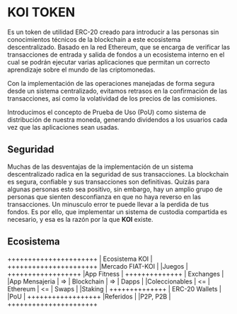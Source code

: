 # KOI TOKEN

Es un token de utilidad ERC-20 creado para introducir a las personas sin conocimientos técnicos de la blockchain a este ecosistema descentralizado. Basado en la red Ethereum, que se encarga de verificar las transacciones de entrada y salida de fondos a un ecosistema interno en el cual se podrán ejecutar varias aplicaciones que permitan un correcto aprendizaje sobre el mundo de las criptomonedas.

Con la implementación de las operaciones manejadas de forma segura desde un sistema centralizado, evitamos retrasos en la confirmación de las transacciones, así como la volatividad de los precios de las comisiones.

Introducimos el concepto de Prueba de Uso (PoU) como sistema de distribución de nuestra moneda, generando dividendos a los usuarios cada vez que las aplicaciones sean usadas.



## Seguridad
Muchas de las desventajas de la implementación de un sistema descentralizado radica en la seguridad de sus transacciones. La blockchain es segura, confiable y sus transacciones son definitivas. Quizás para algunas personas esto sea positivo, sin embargo, hay un amplio grupo de personas que sienten desconfianza en que no haya reverso en las transacciones. Un minusculo error te puede llevar a la perdida de tus fondos. Es por ello, que implementar un sistema de custodia compartida es necesario, y esa es la razón por la que **KOI** existe.  


## Ecosistema

++++++++++++++++++++++
|   Ecosistema KOI   |
++++++++++++++++++++++
|Mercado FIAT-KOI    |
|Juegos              |                                 ++++++++++++++++++
|App Fitness         |           ++++++++++++++        |   Exchanges    |
|App Mensajeria      |     =>    | Blockchain |   =>   |     Dapps      |
|Coleccionables      |     <=    |  Ethereum  |   <=   |     Swaps      |
|Staking             |           ++++++++++++++        | ERC-20 Wallets | 
|PoU                 |                                 ++++++++++++++++++
|Referidos           |
|P2P, P2B            |
++++++++++++++++++++++

